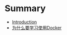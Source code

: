 # Summary

* [Introduction](README.md)
* [为什么要学习使用Docker](wei-shi-yao-yao-xue-xi-shi-yong-docker.md)

